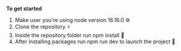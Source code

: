 **To get started**

1. Make user you're using node version 16.16.0 ⚙️
2. Clone the repository ⚡️
3. Inside the repository folder run npm install 🚚
3. After installing packages run npm run dev to launch the project 🎇